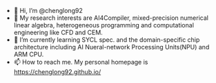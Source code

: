 - 👋 Hi, I’m @chenglong92
- 👀 My research interests are AI4Compiler, mixed-precision numerical linear algebra, heterogeneous programming and computational engineering like CFD and CEM.
- 🌱 I’m currently learning SYCL spec. and the domain-specific chip architecture including AI Nueral-network Processing Units(NPU) and ARM CPU.
- 📫 How to reach me. My personal homepage is https://chenglong92.github.io/

<!---
chenglong92/chenglong92 is a ✨ special ✨ repository because its `README.md` (this file) appears on your GitHub profile.
You can click the Preview link to take a look at your changes.
--->
